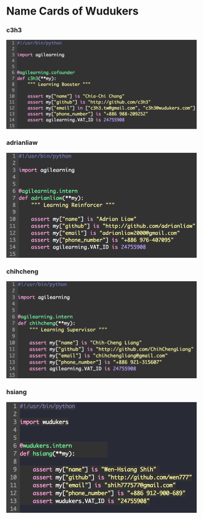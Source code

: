 Name Cards of Wudukers
======================

### c3h3
![](images/c3h3.png)

### adrianliaw
![](images/adrianliaw.png)

### chihcheng
![](images/chihcheng.png)

### hsiang
![](images/hsiang.png)
